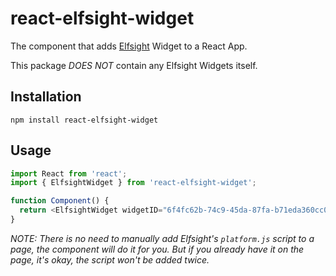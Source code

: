 # react-elfsight-widget

The component that adds [Elfsight](https://elfsight.com/) Widget to a React App.

This package _DOES NOT_ contain any Elfsight Widgets itself.

## Installation

```
npm install react-elfsight-widget
```

## Usage

```typescript
import React from 'react';
import { ElfsightWidget } from 'react-elfsight-widget';

function Component() {
  return <ElfsightWidget widgetID="6f4fc62b-74c9-45da-87fa-b71eda360cc0" />;
}
```

_NOTE: There is no need to manually add Elfsight's `platform.js` script to a page, the component will do it for you.
But if you already have it on the page, it's okay, the script won't be added twice._
